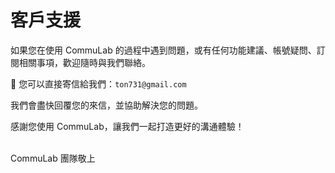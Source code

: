 # 客戶支援  

如果您在使用 CommuLab 的過程中遇到問題，或有任何功能建議、帳號疑問、訂閱相關事項，歡迎隨時與我們聯絡。  

📧 您可以直接寄信給我們：`ton731@gmail.com`  

我們會盡快回覆您的來信，並協助解決您的問題。  

感謝您使用 CommuLab，讓我們一起打造更好的溝通體驗！

<br>
CommuLab 團隊敬上